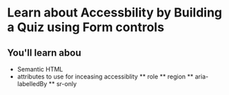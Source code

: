 # Learn about Accessbility by Building a Quiz using Form controls

## You'll learn abou

- Semantic HTML
- attributes to use for inceasing accessiblity
  ** role
  ** region
  ** aria-labelledBy
  ** sr-only
